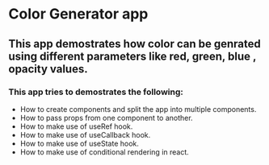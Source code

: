 # Color Generator app

## This app demostrates how color can be genrated using different parameters like red, green, blue , opacity values.

### This app tries to demostrates the following:

* How to create components and split the app into multiple components.
* How to pass props from one component to another.
* How to make use of useRef hook.
* How to make use of useCallback hook.
* How to make use of useState hook.
* How to make use of conditional rendering in react.


